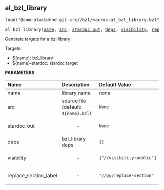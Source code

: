 <!-- Generated with Stardoc: http://skydoc.bazel.build -->



<a id="al_bzl_library"></a>

## al_bzl_library

<pre>
load("@com-alwaldend-git-src//bzl/macros:al_bzl_library.bzl", "al_bzl_library")

al_bzl_library(<a href="#al_bzl_library-name">name</a>, <a href="#al_bzl_library-src">src</a>, <a href="#al_bzl_library-stardoc_out">stardoc_out</a>, <a href="#al_bzl_library-deps">deps</a>, <a href="#al_bzl_library-visibility">visibility</a>, <a href="#al_bzl_library-replace_section_label">replace_section_label</a>)
</pre>

Generate targets for a bzl library

Targets:
- ${name}: bzl_library
- ${name}-stardoc: stardoc target


**PARAMETERS**


| Name  | Description | Default Value |
| :------------- | :------------- | :------------- |
| <a id="al_bzl_library-name"></a>name |  library name   |  none |
| <a id="al_bzl_library-src"></a>src |  source file (default: `${name}.bzl`)   |  `None` |
| <a id="al_bzl_library-stardoc_out"></a>stardoc_out |  <p align="center"> - </p>   |  `None` |
| <a id="al_bzl_library-deps"></a>deps |  bzl_library deps   |  `[]` |
| <a id="al_bzl_library-visibility"></a>visibility |  <p align="center"> - </p>   |  `["//visibility:public"]` |
| <a id="al_bzl_library-replace_section_label"></a>replace_section_label |  <p align="center"> - </p>   |  `"//py/replace-section"` |


